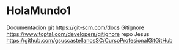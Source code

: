 # HolaMundo1

Documentacion git https://git-scm.com/docs
Gitignore https://www.toptal.com/developers/gitignore
repo Jesus https://github.com/gsuscastellanosSC/CursoProfesionalGitGitHub
